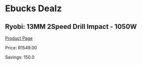 
# Ebucks Dealz
## Ryobi: 13MM 2Speed Drill Impact - 1050W
[Product Page](https://www.ebucks.com/web/shop/productSelected.do?prodId=1067973062&catId=717324798)

Price: R1549.00

Savings: 150.0


	